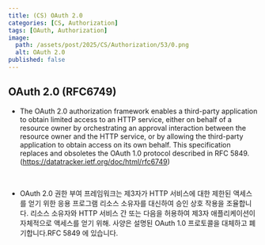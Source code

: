 ```yaml
---
title: (CS) OAuth 2.0
categories: [CS, Authorization]
tags: [OAuth, Authorization]
image:
  path: /assets/post/2025/CS/Authorization/53/0.png
  alt: OAuth 2.0
published: false
---
```


## OAuth 2.0 (RFC6749)

- The OAuth 2.0 authorization framework enables a third-party
   application to obtain limited access to an HTTP service, either on
   behalf of a resource owner by orchestrating an approval interaction
   between the resource owner and the HTTP service, or by allowing the
   third-party application to obtain access on its own behalf.  This
   specification replaces and obsoletes the OAuth 1.0 protocol described
   in RFC 5849. (https://datatracker.ietf.org/doc/html/rfc6749)
   
<br> 

- OAuth 2.0 권한 부여 프레임워크는 제3자가
   HTTP 서비스에 대한 제한된 액세스를 얻기 위한 응용 프로그램
   리소스 소유자를 대신하여 승인 상호 작용을 조율합니다.
   리소스 소유자와 HTTP 서비스 간 또는 다음을 허용하여
   제3자 애플리케이션이 자체적으로 액세스를 얻기 위해.
   사양은 설명된 OAuth 1.0 프로토콜을 대체하고 폐기합니다.RFC 5849 
   에 있습니다.